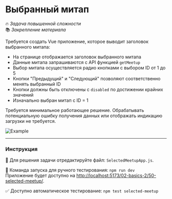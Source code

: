 # Выбранный митап

🔥 _Задача повышенной сложности_\
📚 _Закрепление материала_

<!--start_statement-->

Требуется создать Vue приложение, которое выводит заголовок выбранного митапа:

- На странице отображается заголовок выбранного митапа
- Данные митапа запрашиваются с API функцией `getMeetup`
- Выбор митапа осуществляется радио кнопками с выбором ID от 1 до 5
- Кнопки "Предыдущий" и "Следующий" позволяют соответственно менять выбранный ID
- Кнопки должны быть отключены с `disabled` по достижении крайних значений
- Изначально выбран митап с ID = 1

Требуется минимальное работающее решение. Обрабатывать потенциальную ошибку получения данных или отображать индикацию
загрузки не требуется.

<img src="https://i.imgur.com/jSdsjq9.gif" alt="Example">

<!--end_statement-->

---

### Инструкция

📝 Для решения задачи отредактируйте файл: `SelectedMeetupApp.js`.

🚀 Команда запуска для ручного тестирования: `npm run dev`\
Приложение будет доступно на
[http://localhost:5173/02-basics-2/50-selected-meetup/](http://localhost:5173/02-basics-2/50-selected-meetup/).

✅ Доступно автоматическое тестирование: `npm test selected-meetup`
